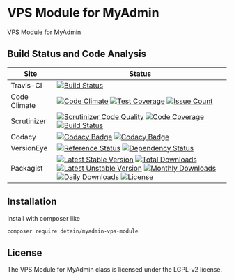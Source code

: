 # VPS Module for MyAdmin

VPS Module for MyAdmin

## Build Status and Code Analysis

Site          | Status
--------------|---------------------------
Travis-CI     | [![Build Status](https://travis-ci.org/detain/myadmin-vps-module.svg?branch=master)](https://travis-ci.org/detain/myadmin-vps-module)
Code Climate  | [![Code Climate](https://codeclimate.com/github/detain/myadmin-vps-module/badges/gpa.svg)](https://codeclimate.com/github/detain/myadmin-vps-module) [![Test Coverage](https://codeclimate.com/github/detain/myadmin-vps-module/badges/coverage.svg)](https://codeclimate.com/github/detain/myadmin-vps-module/coverage) [![Issue Count](https://codeclimate.com/github/detain/myadmin-vps-module/badges/issue_count.svg)](https://codeclimate.com/github/detain/myadmin-vps-module)
Scrutinizer   | [![Scrutinizer Code Quality](https://scrutinizer-ci.com/g/myadmin-plugins/myadmin-vps-module/badges/quality-score.png?b=master)](https://scrutinizer-ci.com/g/myadmin-plugins/myadmin-vps-module/?branch=master) [![Code Coverage](https://scrutinizer-ci.com/g/myadmin-plugins/myadmin-vps-module/badges/coverage.png?b=master)](https://scrutinizer-ci.com/g/myadmin-plugins/myadmin-vps-module/?branch=master) [![Build Status](https://scrutinizer-ci.com/g/myadmin-plugins/myadmin-vps-module/badges/build.png?b=master)](https://scrutinizer-ci.com/g/myadmin-plugins/myadmin-vps-module/build-status/master)
Codacy        | [![Codacy Badge](https://api.codacy.com/project/badge/Grade/226251fc068f4fd5b4b4ef9a40011d06)](https://www.codacy.com/app/detain/myadmin-vps-module) [![Codacy Badge](https://api.codacy.com/project/badge/Coverage/25fa74eb74c947bf969602fcfe87e349)](https://www.codacy.com/app/detain/myadmin-vps-module?utm_source=github.com&utm_medium=referral&utm_content=detain/myadmin-vps-module&utm_campaign=Badge_Coverage)
VersionEye    | [![Reference Status](https://www.versioneye.com/php/detain:myadmin-vps-module/reference_badge.svg?style=flat)](https://www.versioneye.com/php/detain:myadmin-vps-module/references) [![Dependency Status](https://www.versioneye.com/user/projects/592f7318bafc5500414dfd2a/badge.svg?style=flat-square)](https://www.versioneye.com/user/projects/592f7318bafc5500414dfd2a)
Packagist     | [![Latest Stable Version](https://poser.pugx.org/detain/myadmin-vps-module/version)](https://packagist.org/packages/detain/myadmin-vps-module) [![Total Downloads](https://poser.pugx.org/detain/myadmin-vps-module/downloads)](https://packagist.org/packages/detain/myadmin-vps-module) [![Latest Unstable Version](https://poser.pugx.org/detain/myadmin-vps-module/v/unstable)](//packagist.org/packages/detain/myadmin-vps-module) [![Monthly Downloads](https://poser.pugx.org/detain/myadmin-vps-module/d/monthly)](https://packagist.org/packages/detain/myadmin-vps-module) [![Daily Downloads](https://poser.pugx.org/detain/myadmin-vps-module/d/daily)](https://packagist.org/packages/detain/myadmin-vps-module) [![License](https://poser.pugx.org/detain/myadmin-vps-module/license)](https://packagist.org/packages/detain/myadmin-vps-module)


## Installation

Install with composer like

```sh
composer require detain/myadmin-vps-module
```

## License

The VPS Module for MyAdmin class is licensed under the LGPL-v2 license.

